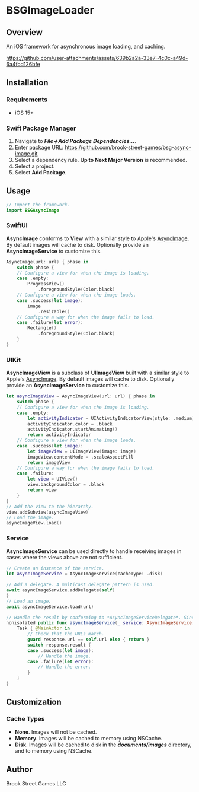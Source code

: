 # BSGImageLoader

## Overview

An iOS framework for asynchronous image loading, and caching.

https://github.com/user-attachments/assets/639b2a2a-33e7-4c0c-a49d-6a4fcd126bfe

## Installation

### Requirements

+ iOS 15+

### Swift Package Manager

1. Navigate to ***File->Add Package Dependencies...***.
3. Enter package URL: https://github.com/brook-street-games/bsg-async-image.git
3. Select a dependency rule. **Up to Next Major Version** is recommended.
4. Select a project.
5. Select **Add Package**.

## Usage

```swift
// Import the framework.
import BSGAsyncImage
```

### SwiftUI

**AsyncImage** conforms to **View** with a similar style to Apple's [AsyncImage](https://developer.apple.com/documentation/swiftui/asyncimage).
By default images will cache to disk. Optionally provide an **AsyncImageService** to customize this.

```swift
AsyncImage(url: url) { phase in
	switch phase {
	// Configure a view for when the image is loading.
	case .empty: 
		ProgressView()
			.foregroundStyle(Color.black)
	// Configure a view for when the image loads.
	case .success(let image): 
		image
			.resizable()
	// Configure a way for when the image fails to load.
	case .failure(let error): 
		Rectangle()
			.foregroundStyle(Color.black)
	}
}
```

### UIKit

**AsyncImageView** is a subclass of **UIImageView** built with a similar style to Apple's [AsyncImage](https://developer.apple.com/documentation/swiftui/asyncimage). 
By default images will cache to disk. Optionally provide an **AsyncImageService** to customize this.

```swift
let asyncImageView = AsyncImageView(url: url) { phase in
	switch phase {
	// Configure a view for when the image is loading.
	case .empty:
		let activityIndicator = UIActivityIndicatorView(style: .medium)
		activityIndicator.color = .black
		activityIndicator.startAnimating()
		return activityIndicator
	// Configure a view for when the image loads.
	case .success(let image):
		let imageView = UIImageView(image: image)
		imageView.contentMode = .scaleAspectFill
		return imageView
	// Configure a way for when the image fails to load.
	case .failure:
		let view = UIView()
		view.backgroundColor = .black
		return view
	}
}
// Add the view to the hierarchy.
view.addSubview(asyncImageView)
// Load the image.
asyncImageView.load()
```

### Service

**AsyncImageService** can be used directly to handle receiving images in cases where the views above are not sufficient.

```swift
// Create an instance of the service.
let asyncImageService = AsyncImageService(cacheType: .disk)

// Add a delegate. A multicast delegate pattern is used.
await asyncImageService.addDelegate(self)
}
// Load an image.
await asyncImageService.load(url)

// Handle the result by conforming to *AsyncImageServiceDelegate*. Since this method will be called for every image that is loaded, the URL should be checked before using the image. 
nonisolated public func asyncImageService(_ service: AsyncImageService, didReceiveResponse response: AsyncImageResponse) {
	Task { @MainActor in
		// Check that the URLs match.
		guard response.url == self.url else { return }
		switch response.result {
		case .success(let image): 
			// Handle the image. 
		case .failure(let error): 
			// Handle the error.
		}
	}
}
```

## Customization

### Cache Types

* **None**. Images will not be cached.
* **Memory**. Images will be cached to memory using NSCache.
* **Disk**. Images will be cached to disk in the ***documents/images*** directory, and to memory using NSCache.

## Author

Brook Street Games LLC
